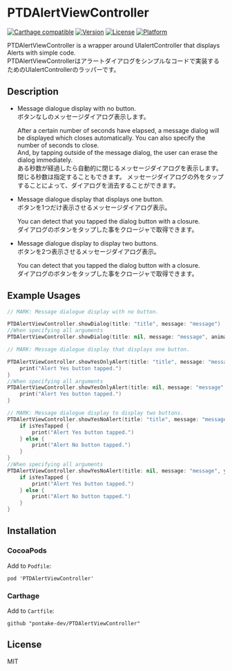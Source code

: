 # PTDAlertViewController

[![Carthage compatible](https://img.shields.io/badge/Carthage-compatible-4BC51D.svg?style=flat)](https://github.com/Carthage/Carthage)
[![Version](https://img.shields.io/cocoapods/v/PTDAlertViewController.svg?style=flat)](http://cocoapods.org/pods/PTDAlertViewController)
[![License](https://img.shields.io/cocoapods/l/PTDAlertViewController.svg?style=flat)](http://cocoapods.org/pods/PTDAlertViewController)
[![Platform](https://img.shields.io/cocoapods/p/PTDAlertViewController.svg?style=flat)](http://cocoapods.org/pods/PTDAlertViewController)

PTDAlertViewController is a wrapper around UIalertController that displays Alerts with simple code.  
PTDAlertViewControllerはアラートダイアログをシンプルなコードで実装するためのUIalertControllerのラッパーです。

## Description

- Message dialogue display with no button.  
ボタンなしのメッセージダイアログ表示します。

  After a certain number of seconds have elapsed, a message dialog will be displayed which closes automatically. You can also specify the number of seconds to close.  
  And, by tapping outside of the message dialog, the user can erase the dialog immediately.  
  ある秒数が経過したら自動的に閉じるメッセージダイアログを表示します。閉じる秒数は指定することもできます。
  メッセージダイアログの外をタップすることによって、ダイアログを消去することができます。

- Message dialogue display that displays one button.  
ボタンを1つだけ表示させるメッセージダイアログ表示。

  You can detect that you tapped the dialog button with a closure.  
  ダイアログのボタンをタップした事をクロージャで取得できます。

- Message dialogue display to display two buttons.  
ボタンを2つ表示させるメッセージダイアログ表示。

  You can detect that you tapped the dialog button with a closure.  
  ダイアログのボタンをタップした事をクロージャで取得できます。

## Example Usages

```swift
// MARK: Message dialogue display with no button.

PTDAlertViewController.showDialog(title: "title", message: "message")
//When specifying all arguments
PTDAlertViewController.showDialog(title: nil, message: "message", animated: true, showTime: 1.0)

// MARK: Message dialogue display that displays one button.

PTDAlertViewController.showYesOnlyAlert(title: "title", message: "message") {
    print("Alert Yes button tapped.")
}
//When specifying all arguments
PTDAlertViewController.showYesOnlyAlert(title: nil, message: "message", yesButtonMessage: "agree", animated: true) {
    print("Alert Yes button tapped.")
}

// MARK: Message dialogue display to display two buttons.
PTDAlertViewController.showYesNoAlert(title: "title", message: "message") { (isYesTapped) in
    if isYesTapped {
        print("Alert Yes button tapped.")
    } else {
        print("Alert No button tapped.")
    }
}
//When specifying all arguments
PTDAlertViewController.showYesNoAlert(title: nil, message: "message", yesButtonMessage: "done", noButtonMessage: "cancel", animated: true) { (isYesTapped) in
    if isYesTapped {
        print("Alert Yes button tapped.")
    } else {
        print("Alert No button tapped.")
    }
}
```

## Installation

### CocoaPods

Add to `Podfile`:

```
pod 'PTDAlertViewController'
```

### Carthage

Add to `Cartfile`:

```
github "pontake-dev/PTDAlertViewController"
```

## License

MIT
